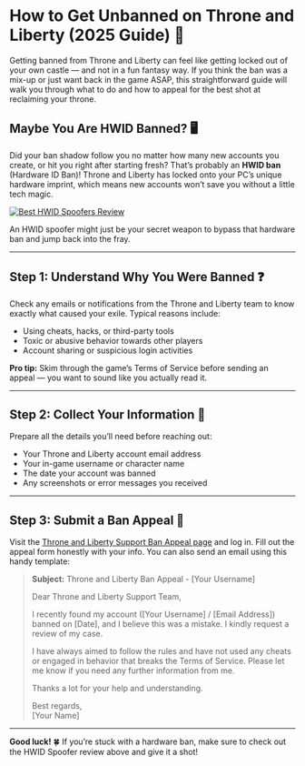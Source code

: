 <h1 id="how-to-get-unbanned-on-throne-and-liberty-2025-guide-">How to Get Unbanned on Throne and Liberty (2025 Guide) 🏰</h1>
<p>Getting banned from Throne and Liberty can feel like getting locked out of your own castle — and not in a fun fantasy way. If you think the ban was a mix-up or just want back in the game ASAP, this straightforward guide will walk you through what to do and how to appeal for the best shot at reclaiming your throne.</p>
<h2 id="maybe-you-are-hwid-banned-">Maybe You Are HWID Banned? 🖥️</h2>
<p>Did your ban shadow follow you no matter how many new accounts you create, or hit you right after starting fresh? That’s probably an <strong>HWID ban</strong> (Hardware ID Ban)! Throne and Liberty has locked onto your PC’s unique hardware imprint, which means new accounts won’t save you without a little tech magic.</p>
<p><a href="https://hwid-spoofer.mystrikingly.com/"><img src="https://img.shields.io/badge/Best%20HWID%20Spoofers-Read%20Review-brightgreen?style=for-the-badge&amp;logo=origin" alt="Best HWID Spoofers Review"></a></p>
<p>An HWID spoofer might just be your secret weapon to bypass that hardware ban and jump back into the fray.</p>
<hr>
<h2 id="step-1-understand-why-you-were-banned-">Step 1: Understand Why You Were Banned ❓</h2>
<p>Check any emails or notifications from the Throne and Liberty team to know exactly what caused your exile. Typical reasons include:</p>
<ul>
<li>Using cheats, hacks, or third-party tools  </li>
<li>Toxic or abusive behavior towards other players  </li>
<li>Account sharing or suspicious login activities  </li>
</ul>
<p><strong>Pro tip:</strong> Skim through the game’s Terms of Service before sending an appeal — you want to sound like you actually read it.</p>
<hr>
<h2 id="step-2-collect-your-information-">Step 2: Collect Your Information 📝</h2>
<p>Prepare all the details you’ll need before reaching out:</p>
<ul>
<li>Your Throne and Liberty account email address  </li>
<li>Your in-game username or character name  </li>
<li>The date your account was banned  </li>
<li>Any screenshots or error messages you received  </li>
</ul>
<hr>
<h2 id="step-3-submit-a-ban-appeal-">Step 3: Submit a Ban Appeal 📧</h2>
<p>Visit the <a href="https://help.ea.com/en/help/account/information-about-banned-or-suspended-accounts/">Throne and Liberty Support Ban Appeal page</a> and log in. Fill out the appeal form honestly with your info. You can also send an email using this handy template:</p>
<blockquote>
<p><strong>Subject:</strong> Throne and Liberty Ban Appeal - [Your Username]  </p>
<p>Dear Throne and Liberty Support Team,  </p>
<p>I recently found my account ([Your Username] / [Email Address]) banned on [Date], and I believe this was a mistake. I kindly request a review of my case.  </p>
<p>I have always aimed to follow the rules and have not used any cheats or engaged in behavior that breaks the Terms of Service. Please let me know if you need any further information from me.  </p>
<p>Thanks a lot for your help and understanding.  </p>
<p>Best regards,<br>[Your Name]</p>
</blockquote>
<hr>
<p><strong>Good luck!</strong> 🍀 If you’re stuck with a hardware ban, make sure to check out the HWID Spoofer review above and give it a shot!</p>
